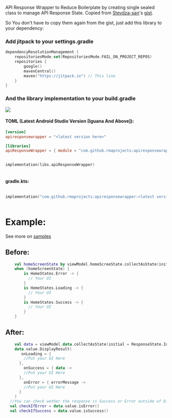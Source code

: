 API Response Wrapper to Reduce Boilerplate by creating single sealed class to manage API Response State.
Copied from [Stevdza-san](https://github.com/stevdza-san)'s [gist](https://gist.github.com/stevdza-san/cca20eff9f2c4c7d783ffd0a0061b352). 

So You don't have to copy them again from the gist, just add this library to your dependency:

### Add jitpack to your settings.gradle
```Kotlin
dependencyResolutionManagement {
    repositoriesMode.set(RepositoriesMode.FAIL_ON_PROJECT_REPOS)
    repositories {
        google()
        mavenCentral()
        maven("https://jitpack.io") // This line
    }
}
```

### And the library implementation to your build.gradle
[![](https://jitpack.io/v/rmaprojects/apiresponsewrapper.svg)](https://jitpack.io/#rmaprojects/apiresponsewrapper)
#### TOML (Latest Android Studio Version [Iguana And Above]):
```toml
[version]
apiresponsewrapper = "<latest version here>"

[libraries]
apiResponseWrapper = { module = "com.github.rmaprojects:apiresponsewrapper", version.ref = "apiresponsewrapper" }

```
```Kotlin
‎ 
implementation(libs.apiResponseWrapper)
‎ 
```
#### gradle.kts:
```Kotlin
‎ 
implementation("com.github.rmaprojects:apiresponsewrapper:<latest version here>")
‎ 
```

# Example:
See more on [samples](https://github.com/rmaprojects/apiresponsewrapper/tree/main/sample/src/main)
## Before:
```Kotlin
    val homeScreenState by viewModel.homeScreeState.collectAsState(initial = HomeScreenState.Idle)
    when (homeScreenState) {
        is HomeStates.Error -> {
          // Your UI
        }
        is HomeStates.Loading -> {
          // Your UI
        }
        is HomeStates.Success -> {
          // Your UI
        }
    }
```
## After:
```Kotlin
    val data = viewModel.data.collectAsState(initial = ResponseState.Idle)
    data.value.DisplayResult(
       onLoading = {
        //Put your UI Here
      },
        onSuccess = { data ->
        //Put your UI Here
      },
        onError = { errorMessage ->
        //Put your UI Here
      }
    )
  //You can check wether the response is Success or Error outside of DisplayResult scope:
  val checkIfError = data.value.isError()
  val checkIfSuccess = data.value.isSuccess()

```
